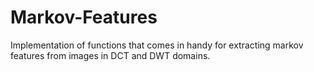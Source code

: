 # Markov-Features
Implementation of functions that comes in handy for extracting markov features from images in DCT and DWT domains.
